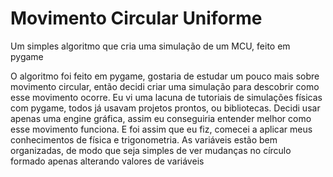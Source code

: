 # Movimento Circular Uniforme
 Um simples algoritmo que cria uma simulação de um MCU, feito em pygame

O algoritmo foi feito em pygame, gostaria de estudar um pouco mais sobre movimento circular, então decidi criar uma simulação para descobrir como esse movimento ocorre.
Eu vi uma lacuna de tutoriais de simulações físicas com pygame, todos já usavam projetos prontos, ou bibliotecas. 
Decidi usar apenas uma engine gráfica, assim eu conseguiria entender melhor como esse movimento funciona.
E foi assim que eu fiz, comecei a aplicar meus conhecimentos de física e trigonometria.
As variáveis estão bem organizadas, de modo que seja simples de ver mudanças no círculo formado apenas alterando valores de variáveis
